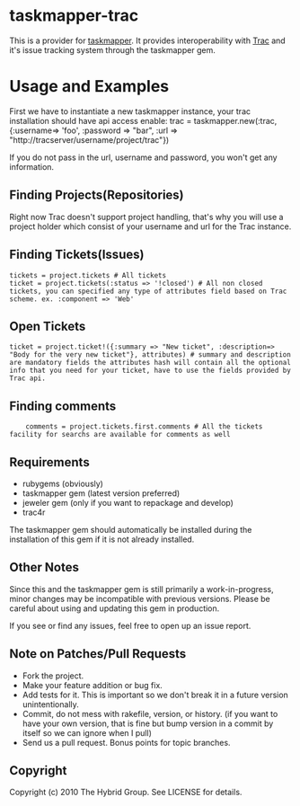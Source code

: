 # taskmapper-trac

This is a provider for [taskmapper](http://ticketrb.com). It provides interoperability with [Trac](http://trac.edgewall.org) and it's issue tracking system through the taskmapper gem.

# Usage and Examples

First we have to instantiate a new taskmapper instance, your trac installation should have api access enable:
    trac = taskmapper.new(:trac, {:username=> 'foo', :password => "bar", :url => "http://tracserver/username/project/trac"}) 

If you do not pass in the url, username and password, you won't get any information.

## Finding Projects(Repositories)

Right now Trac doesn't support project handling, that's why you will use a project holder which consist of your username and url for the Trac instance.
	
## Finding Tickets(Issues)

    tickets = project.tickets # All tickets
    ticket = project.tickets(:status => '!closed') # All non closed tickets, you can specified any type of attributes field based on Trac scheme. ex. :component => 'Web' 

## Open Tickets
    
	ticket = project.ticket!({:summary => "New ticket", :description=> "Body for the very new ticket"}, attributes) # summary and description are mandatory fields the attributes hash will contain all the optional info that you need for your ticket, have to use the fields provided by Trac api.

## Finding comments
      
        comments = project.tickets.first.comments # All the tickets facility for searchs are available for comments as well


## Requirements

* rubygems (obviously)
* taskmapper gem (latest version preferred)
* jeweler gem (only if you want to repackage and develop)
* trac4r

The taskmapper gem should automatically be installed during the installation of this gem if it is not already installed.

## Other Notes

Since this and the taskmapper gem is still primarily a work-in-progress, minor changes may be incompatible with previous versions. Please be careful about using and updating this gem in production.

If you see or find any issues, feel free to open up an issue report.


## Note on Patches/Pull Requests
 
* Fork the project.
* Make your feature addition or bug fix.
* Add tests for it. This is important so we don't break it in a
  future version unintentionally.
* Commit, do not mess with rakefile, version, or history.
  (if you want to have your own version, that is fine but bump version in a commit by itself so we can ignore when I pull)
* Send us a pull request. Bonus points for topic branches.

## Copyright

Copyright (c) 2010 The Hybrid Group. See LICENSE for details.


